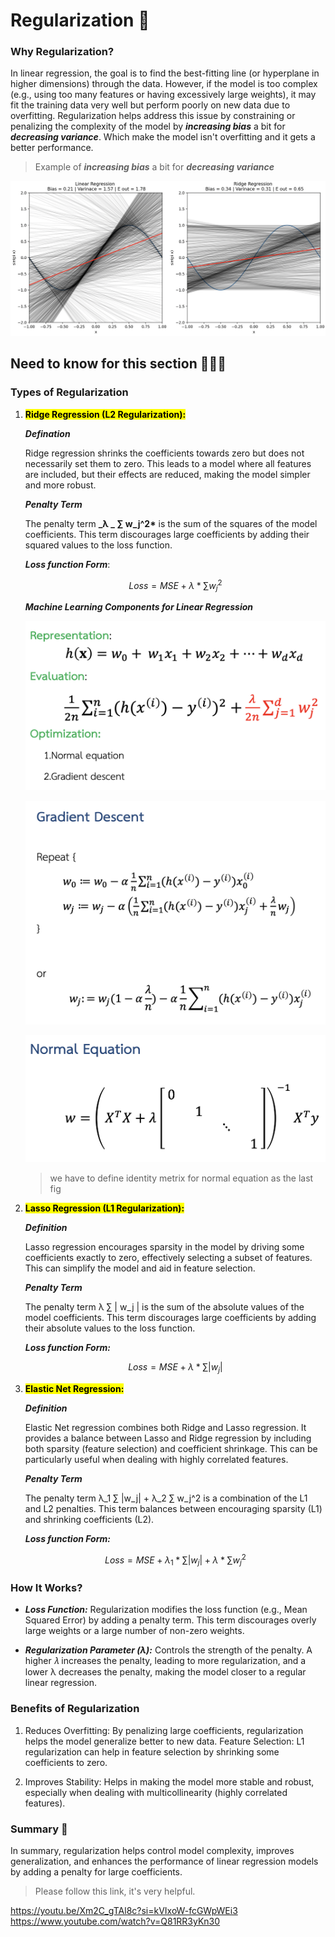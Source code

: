 # Regularization 🦺

### Why Regularization?

In linear regression, the goal is to find the best-fitting line (or hyperplane in higher dimensions) through the data. However, if the model is too complex (e.g., using too many features or having excessively large weights), it may fit the training data very well but perform poorly on new data due to overfitting. Regularization helps address this issue by constraining or penalizing the complexity of the model by **_increasing bias_** a bit for **_decreasing variance_**. Which make the model isn't overfitting and it gets a better performance.

> Example of **_increasing bias_** a bit for **_decreasing variance_**

![comparison](./assets/compare.png)
</br>

## Need to know for this section 👨🏽‍💻

### Types of Regularization

1. <mark>**Ridge Regression (L2 Regularization):**</mark>

   **_Defination_**

   Ridge regression shrinks the coefficients towards zero but does not necessarily set them to zero. This leads to a model where all features are included, but their effects are reduced, making the model simpler and more robust.

   **_Penalty Term_**

   The penalty term **_λ _ ∑ w_j^2\*** is the sum of the squares of the model coefficients. This term discourages large coefficients by adding their squared values to the loss function.

   **_Loss function Form_**:

   ```math
   Loss = MSE + λ * ∑ w_j^2
   ```

   **_Machine Learning Components for Linear Regression_**

   ![ridge components](./assets/ridge.png)
   </br>

   ![gradient ridge](./assets/gradientRidge.png)
   </br>

   ![normal ridge](./assets/normalRidge.png)
   </br>

   > we have to define identity metrix for normal equation as the last fig

2. <mark>**Lasso Regression (L1 Regularization):**</mark>

   **_Definition_**

   Lasso regression encourages sparsity in the model by driving some coefficients exactly to zero, effectively selecting a subset of features. This can simplify the model and aid in feature selection.

   **_Penalty Term_**

   The penalty term λ ∑ | w_j | is the sum of the absolute values of the model coefficients. This term discourages large coefficients by adding their absolute values to the loss function.

   **_Loss function Form:_**

   ```math
   Loss = MSE + λ * ∑ |w_j|
   ```

3. <mark>**Elastic Net Regression:**</mark>

   **_Definition_**

   Elastic Net regression combines both Ridge and Lasso regression. It provides a balance between Lasso and Ridge regression by including both sparsity (feature selection) and coefficient shrinkage. This can be particularly useful when dealing with highly correlated features.

   **_Penalty Term_**

   The penalty term λ_1 ∑ |w_j| + λ_2 ∑ w_j^2 is a combination of the L1 and L2 penalties. This term balances between encouraging sparsity (L1) and shrinking coefficients (L2).

   **_Loss function Form:_**

   ```math
   Loss = MSE + λ_1 * ∑ |w_j| + λ * ∑ w_j^2
   ```

### How It Works?

- **_Loss Function:_** Regularization modifies the loss function (e.g., Mean Squared Error) by adding a penalty term. This term discourages overly large weights or a large number of non-zero weights.

- **_Regularization Parameter (λ):_** Controls the strength of the penalty. A higher 𝜆 increases the penalty, leading to more regularization, and a lower λ decreases the penalty, making the model closer to a regular linear regression.

### Benefits of Regularization

1. Reduces Overfitting: By penalizing large coefficients, regularization helps the model generalize better to new data.
   Feature Selection: L1 regularization can help in feature selection by shrinking some coefficients to zero.

2. Improves Stability: Helps in making the model more stable and robust, especially when dealing with multicollinearity (highly correlated features).

### Summary 💼

In summary, regularization helps control model complexity, improves generalization, and enhances the performance of linear regression models by adding a penalty for large coefficients.

> Please follow this link, it's very helpful.

https://youtu.be/Xm2C_gTAl8c?si=kVIxoW-fcGWpWEi3
https://www.youtube.com/watch?v=Q81RR3yKn30
